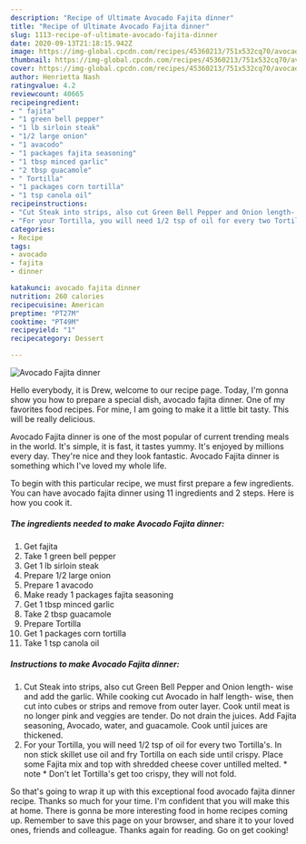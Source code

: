 ```yaml
---
description: "Recipe of Ultimate Avocado Fajita dinner"
title: "Recipe of Ultimate Avocado Fajita dinner"
slug: 1113-recipe-of-ultimate-avocado-fajita-dinner
date: 2020-09-13T21:18:15.942Z
image: https://img-global.cpcdn.com/recipes/45360213/751x532cq70/avocado-fajita-dinner-recipe-main-photo.jpg
thumbnail: https://img-global.cpcdn.com/recipes/45360213/751x532cq70/avocado-fajita-dinner-recipe-main-photo.jpg
cover: https://img-global.cpcdn.com/recipes/45360213/751x532cq70/avocado-fajita-dinner-recipe-main-photo.jpg
author: Henrietta Nash
ratingvalue: 4.2
reviewcount: 40665
recipeingredient:
- " fajita"
- "1 green bell pepper"
- "1 lb sirloin steak"
- "1/2 large onion"
- "1 avacodo"
- "1 packages fajita seasoning"
- "1 tbsp minced garlic"
- "2 tbsp guacamole"
- " Tortilla"
- "1 packages corn tortilla"
- "1 tsp canola oil"
recipeinstructions:
- "Cut Steak into strips, also cut Green Bell Pepper and Onion length- wise and add the garlic. While cooking cut Avocado in half length- wise, then cut into cubes or strips and remove from outer layer. Cook until meat is no longer pink and veggies are tender. Do not drain the juices. Add Fajita seasoning, Avocado, water, and guacamole. Cook until juices are thickened."
- "For your Tortilla, you will need 1/2 tsp of oil for every two Tortilla&#39;s. In non stick skillet use oil and fry Tortilla on each side until crispy. Place some Fajita mix and top with shredded cheese cover untilled melted. * note * Don&#39;t let Tortilla&#39;s get too crispy, they will not fold."
categories:
- Recipe
tags:
- avocado
- fajita
- dinner

katakunci: avocado fajita dinner 
nutrition: 260 calories
recipecuisine: American
preptime: "PT27M"
cooktime: "PT49M"
recipeyield: "1"
recipecategory: Dessert

---
```



![Avocado Fajita dinner](https://img-global.cpcdn.com/recipes/45360213/751x532cq70/avocado-fajita-dinner-recipe-main-photo.jpg)

Hello everybody, it is Drew, welcome to our recipe page. Today, I'm gonna show you how to prepare a special dish, avocado fajita dinner. One of my favorites food recipes. For mine, I am going to make it a little bit tasty. This will be really delicious.

Avocado Fajita dinner is one of the most popular of current trending meals in the world. It's simple, it is fast, it tastes yummy. It's enjoyed by millions every day. They're nice and they look fantastic. Avocado Fajita dinner is something which I've loved my whole life.




To begin with this particular recipe, we must first prepare a few ingredients. You can have avocado fajita dinner using 11 ingredients and 2 steps. Here is how you cook it.

<!--inarticleads1-->

##### The ingredients needed to make Avocado Fajita dinner:

1. Get  fajita
1. Take 1 green bell pepper
1. Get 1 lb sirloin steak
1. Prepare 1/2 large onion
1. Prepare 1 avacodo
1. Make ready 1 packages fajita seasoning
1. Get 1 tbsp minced garlic
1. Take 2 tbsp guacamole
1. Prepare  Tortilla
1. Get 1 packages corn tortilla
1. Take 1 tsp canola oil




<!--inarticleads2-->

##### Instructions to make Avocado Fajita dinner:

1. Cut Steak into strips, also cut Green Bell Pepper and Onion length- wise and add the garlic. While cooking cut Avocado in half length- wise, then cut into cubes or strips and remove from outer layer. Cook until meat is no longer pink and veggies are tender. Do not drain the juices. Add Fajita seasoning, Avocado, water, and guacamole. Cook until juices are thickened.
1. For your Tortilla, you will need 1/2 tsp of oil for every two Tortilla&#39;s. In non stick skillet use oil and fry Tortilla on each side until crispy. Place some Fajita mix and top with shredded cheese cover untilled melted. * note * Don&#39;t let Tortilla&#39;s get too crispy, they will not fold.




So that's going to wrap it up with this exceptional food avocado fajita dinner recipe. Thanks so much for your time. I'm confident that you will make this at home. There is gonna be more interesting food in home recipes coming up. Remember to save this page on your browser, and share it to your loved ones, friends and colleague. Thanks again for reading. Go on get cooking!
